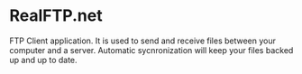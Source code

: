 RealFTP.net
===========

FTP Client application. It is used to send and receive files between your computer and a server. Automatic sycnronization will keep your files backed up and up to date.
